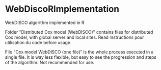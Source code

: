 # WebDiscoRImplementation
WebDISCO algorithm implemented in R

Folder "Distributed Cox model (WebDISCO)" contains files for distributed Cox model, with global server and local sites. Read Instructions pour utilisation du code before usage.

File "Cox model WebDISCO (one file)" is the whole process executed in a single file. It is way less flexible, but easy to see the progression and steps of the algorithm. Not recommended for use.
